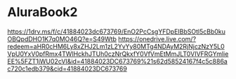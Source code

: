 # AluraBook2
https://1drv.ms/f/c/41884023dc673769/EnO2PcCsgYFDpEIBbSOtl5cBb0kuOBQpdDHO1K7q0MO46Q?e=S49Wtb
https://onedrive.live.com/?redeem=aHR0cHM6Ly8xZHJ2Lm1zL2YvYy80MTg4NDAyM2RjNjczNzY5L0VpU0YxV0pfRmx4TWlHckhJTUh0czNrQkxfY0VfVmEtMmJLT0VIVFRGYmlieEE%5FZT1jWU02cVI&id=41884023DC673769%21s62d58524167f4c5c886ac720c1edb379&cid=41884023DC673769
